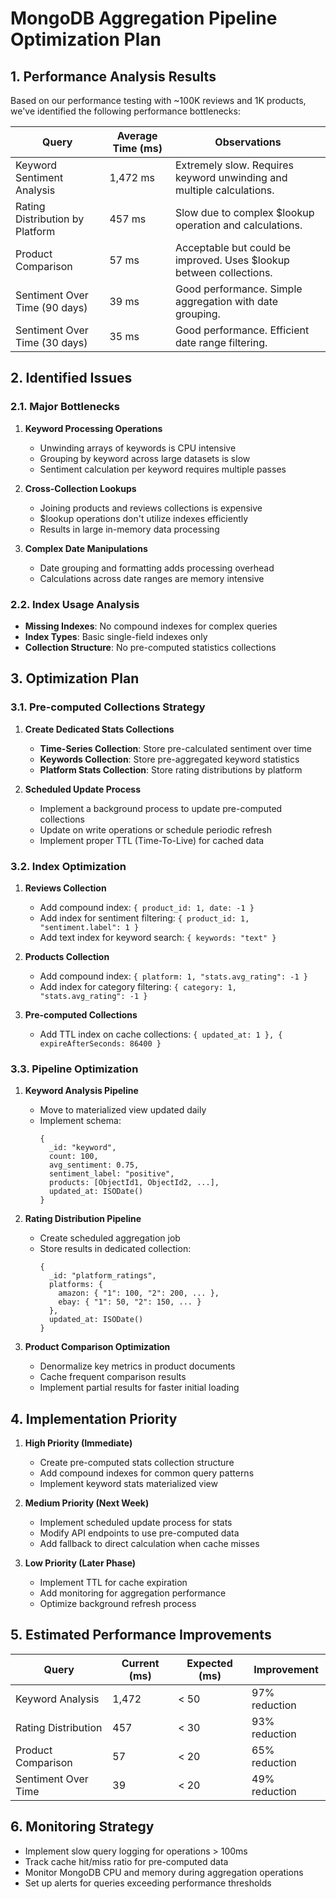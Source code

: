 # MongoDB Aggregation Pipeline Optimization Plan

## 1. Performance Analysis Results

Based on our performance testing with ~100K reviews and 1K products, we've identified the following performance bottlenecks:

| Query | Average Time (ms) | Observations |
|-------|-------------------|--------------|
| Keyword Sentiment Analysis | 1,472 ms | Extremely slow. Requires keyword unwinding and multiple calculations. |
| Rating Distribution by Platform | 457 ms | Slow due to complex $lookup operation and calculations. |
| Product Comparison | 57 ms | Acceptable but could be improved. Uses $lookup between collections. |
| Sentiment Over Time (90 days) | 39 ms | Good performance. Simple aggregation with date grouping. |
| Sentiment Over Time (30 days) | 35 ms | Good performance. Efficient date range filtering. |

## 2. Identified Issues

### 2.1. Major Bottlenecks

1. **Keyword Processing Operations**
   - Unwinding arrays of keywords is CPU intensive
   - Grouping by keyword across large datasets is slow
   - Sentiment calculation per keyword requires multiple passes

2. **Cross-Collection Lookups**
   - Joining products and reviews collections is expensive
   - $lookup operations don't utilize indexes efficiently
   - Results in large in-memory data processing

3. **Complex Date Manipulations**
   - Date grouping and formatting adds processing overhead
   - Calculations across date ranges are memory intensive

### 2.2. Index Usage Analysis

- **Missing Indexes**: No compound indexes for complex queries
- **Index Types**: Basic single-field indexes only
- **Collection Structure**: No pre-computed statistics collections

## 3. Optimization Plan

### 3.1. Pre-computed Collections Strategy

1. **Create Dedicated Stats Collections**
   - **Time-Series Collection**: Store pre-calculated sentiment over time
   - **Keywords Collection**: Store pre-aggregated keyword statistics
   - **Platform Stats Collection**: Store rating distributions by platform

2. **Scheduled Update Process**
   - Implement a background process to update pre-computed collections
   - Update on write operations or schedule periodic refresh
   - Implement proper TTL (Time-To-Live) for cached data

### 3.2. Index Optimization

1. **Reviews Collection**
   - Add compound index: `{ product_id: 1, date: -1 }`
   - Add index for sentiment filtering: `{ product_id: 1, "sentiment.label": 1 }`
   - Add text index for keyword search: `{ keywords: "text" }`

2. **Products Collection**
   - Add compound index: `{ platform: 1, "stats.avg_rating": -1 }`
   - Add index for category filtering: `{ category: 1, "stats.avg_rating": -1 }`

3. **Pre-computed Collections**
   - Add TTL index on cache collections: `{ updated_at: 1 }, { expireAfterSeconds: 86400 }`

### 3.3. Pipeline Optimization

1. **Keyword Analysis Pipeline**
   - Move to materialized view updated daily
   - Implement schema:
     ```
     {
       _id: "keyword",
       count: 100,
       avg_sentiment: 0.75,
       sentiment_label: "positive",
       products: [ObjectId1, ObjectId2, ...],
       updated_at: ISODate()
     }
     ```

2. **Rating Distribution Pipeline**
   - Create scheduled aggregation job
   - Store results in dedicated collection:
     ```
     {
       _id: "platform_ratings",
       platforms: {
         amazon: { "1": 100, "2": 200, ... },
         ebay: { "1": 50, "2": 150, ... }
       },
       updated_at: ISODate()
     }
     ```

3. **Product Comparison Optimization**
   - Denormalize key metrics in product documents
   - Cache frequent comparison results
   - Implement partial results for faster initial loading

## 4. Implementation Priority

1. **High Priority (Immediate)**
   - Create pre-computed stats collection structure
   - Add compound indexes for common query patterns
   - Implement keyword stats materialized view

2. **Medium Priority (Next Week)**
   - Implement scheduled update process for stats
   - Modify API endpoints to use pre-computed data
   - Add fallback to direct calculation when cache misses

3. **Low Priority (Later Phase)**
   - Implement TTL for cache expiration 
   - Add monitoring for aggregation performance
   - Optimize background refresh process

## 5. Estimated Performance Improvements

| Query | Current (ms) | Expected (ms) | Improvement |
|-------|--------------|---------------|-------------|
| Keyword Analysis | 1,472 | < 50 | 97% reduction |
| Rating Distribution | 457 | < 30 | 93% reduction |
| Product Comparison | 57 | < 20 | 65% reduction |
| Sentiment Over Time | 39 | < 20 | 49% reduction |

## 6. Monitoring Strategy

- Implement slow query logging for operations > 100ms
- Track cache hit/miss ratio for pre-computed data
- Monitor MongoDB CPU and memory during aggregation operations
- Set up alerts for queries exceeding performance thresholds 